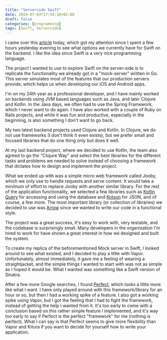```yaml
---
title: "Serverside Swift"
date: 2019-07-03T17:54:10+02:00
draft: false
categories: [programming]
tags: [Swift, Serverside]
---
```


I came over this [article](https://www.raywenderlich.com/3858252-how-to-think-in-server-side-swift) today, which got my attention since I spent a few hours yesterday evening to see what options we currently have for Swift on the backend. I like the idea since Swift is a very nice programming language.  

The project I wanted to use to explore Swift on the server-side is to replicate the functionality we already got in a "mock-server" written in Go. This server simulates most of the features that our production servers provide, which helps us when developing our iOS and Android apps.

I'm on my 24th year as a professional developer, and I have mainly worked on backends using JVM based languages such as Java, and later Clojure and Kotlin. In the Java days, we often had to use the Spring Framework, which I never want to do again. I have also worked with a couple of Ruby on Rails projects, and while it was fun and productive, especially in the beginning, is also something I don't want to go back.

My two latest backend projects used Clojure and Kotlin. In Clojure, we do not use frameworks (I don't think it even exists), but we prefer small and focused libraries that do one thing only but does it well. 

At my last backend project, where we decided to use Kotlin, the team also agreed to go the "Clojure Way" and select the best libraries for the different tasks and problems we needed to solve instead of choosing a framework that dictates how to design and implement the project. 

What we ended up with was a simple micro web framework called Jooby, which we only use to handle requests and serve content. It would take a minimum of effort to replace Jooby with another similar library. For the rest of the application functionality, we selected a few libraries such as [Kotlin Query](https://github.com/seratch/kotliquery) for accessing and using the database and [Kotson](https://github.com/SalomonBrys/Kotson) for JSON, and of course, a few more. The most important library (or collection of libraries) we decided to use was [Arrow](https://arrow-kt.io) since we wanted to write our code in a functional style.

The project was a great success, it's easy to work with, very testable, and the codebase is surprisingly small. Many developers in the organization I'm hired to work for have shown a great interest in how we designed and built the system.

To create my replica of the beforementioned Mock server in Swift, I looked around to see what existed, and I decided to play a little with Vapor. Unfortunately, almost immediately, it gave me a feeling of wearing a straightjacket, and the simple things I wanted to start with was not as simple as I hoped it would be. What I wanted was something like a Swift version of Sinatra.

After a few more Google searches, I found [Perfect](https://perfect.org), which looks a little more like what I want. I have only played around with this framework/library for an hour or so, but then I had a working spike of a feature. I also got a working spike using Vapor, but I got the feeling that I had to fight the framework, instead of getting the help I wanted from it. It's too early to come with a conclusion based on this rather simple feature I implemented, and it's way too early to say if Perfect is the perfect "framework" for me (nothing is perfect). What I can say is that Perfect seems to give more flexibility than Vapor and Kitura if you want to decide for yourself how to write your application. 